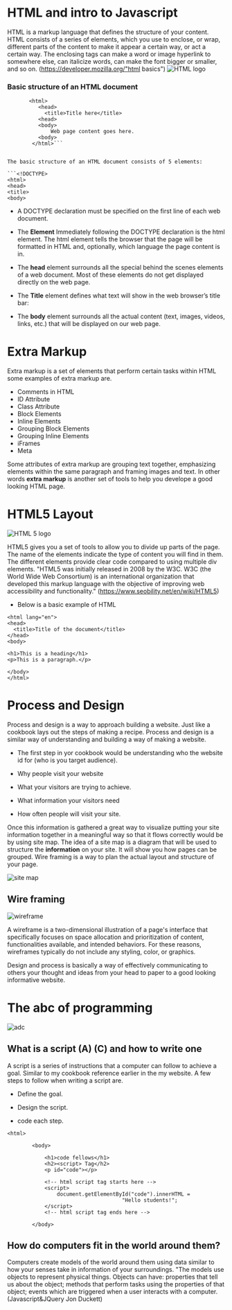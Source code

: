 # HTML and intro to Javascript
HTML is a markup language that defines the structure of your content. HTML consists of a series of elements, which you use to enclose, or wrap, different parts of the content to make it appear a certain way, or act a certain way. The enclosing tags can make a word or image hyperlink to somewhere else, can italicize words, can make the font bigger or smaller, and so on. (https://developer.mozilla.org/"html basics")
![HTML logo](https://img-cdn.tnwcdn.com/image?fit=1280%2C720&url=https%3A%2F%2Fcdn0.tnwcdn.com%2Fwp-content%2Fblogs.dir%2F1%2Ffiles%2F2020%2F03%2Fcode-1076536_1920.jpg&signature=2e75357e1e9b104caa33cb3a545dcbeb)

### Basic structure of an HTML document

```<!DOCTYPE html>
       <html>
          <head>
            <title>Title here</title>
          <head>
          <body>
              Web page content goes here.
          <body>
        </html>```
       
       
The basic structure of an HTML document consists of 5 elements:

```<!DOCTYPE>
<html>
<head>
<title>
<body> 
```




* A DOCTYPE declaration must be specified on the first line of each web document.

* The **Element**
Immediately following the DOCTYPE declaration is the html element.  The html element tells the browser that the page will be formatted in HTML and, optionally, which language the page content is in.

* The **head** element surrounds all the special behind the scenes elements of a web document.  Most of these elements do not get displayed directly on the web page.

* The **Title** element defines what text will show in the web browser’s title bar:

* The **body** element surrounds all the actual content (text, images, videos, links, etc.) that will be displayed on our web page.

# Extra Markup

Extra markup is a set of elements that perform certain tasks within HTML some examples of extra markup are.

- Comments in HTML
- ID Attribute
- Class Attribute
- Block Elements
- Inline Elements
- Grouping Block Elements
- Grouping Inline Elements
- iFrames
- Meta

Some attributes of extra markup are grouping text together, emphasizing elements within the same paragraph and framing images and text.  In other words **extra markup** is another set of tools to help you develope a good looking HTML page.

# HTML5 Layout 

![HTML 5 logo](https://www.freepnglogos.com/uploads/html5-logo-png/html5-logo-file-html-logo-black-svg-wikimedia-commons-1.png)


HTML5 gives you a set of tools to allow you to divide up parts of the page. The name of the elements indicate the type of content you will find in them. The different elements provide clear code compared to using multiple div elements. "HTML5 was initially released in 2008 by the W3C. W3C (the World Wide Web Consortium) is an international organization that developed this markup language with the objective of improving web accessibility and functionality." (https://www.seobility.net/en/wiki/HTML5)

* Below is a basic example of HTML


```<!DOCTYPE html>
<html lang="en">
<head>
  <title>Title of the document</title>
</head>
<body>

<h1>This is a heading</h1>
<p>This is a paragraph.</p>

</body>
</html>
```



# Process and Design 

Process and design is a way to approach building a website. Just like a cookbook lays out the steps of making a recipe. Process and design is a similar way of understanding and building a way of making a website. 

- The first step in yor cookbook would be understanding who the website id for (who is you target audience).  

- Why people visit your website 

- What your visitors are trying to achieve. 

- What information your visitors need 

- How often people will visit your site.

Once this information is gathered a great way to visualize putting your site information together in a meaningful way so that it flows correctly would be by using site map. The idea of a site map is a diagram that will be used to structure the **information** on your site.  It will show you how pages can be grouped. Wire framing is a way to plan the actual layout and structure of your page. 

![site map](https://d2slcw3kip6qmk.cloudfront.net/marketing/blogs/chart/how-to-make-a-site-map/site_map_example2-700x533.PNG)

## Wire framing 

![wireframe](https://wcs.smartdraw.com/website-wireframe/img/what-is-a-website-wireframe.png?bn=15100111806)

A wireframe is a two-dimensional illustration of a page's interface that specifically focuses on space allocation and prioritization of content, functionalities available, and intended behaviors. For these reasons, wireframes typically do not include any styling, color, or graphics.

Design and process is basically a way of effectively communicating to others your thought and ideas from your head to paper to a good looking informative website. 

# The abc of programming 

![adc](https://www.zenefits.com/workest/wp-content/uploads/2018/05/Screen-Shot-2018-05-24-at-4.24.17-PM-1-e1527204334643-790x321.png)

##  What is a script (A) (C) and how to write one 
A script is a series of instructions that a computer can follow to achieve a goal. Similar to my cookbook reference earlier in the my website. A few steps to follow when writing a script are.   

- Define the goal.

- Design the script. 

- code each step. 



```<!DOCTYPE html>
<html>
 
        <body>
 
            <h1>code fellows</h1>
            <h2><script> Tag</h2>
            <p id="code"></p>
 
            <!-- html script tag starts here -->
            <script>
                document.getElementById("code").innerHTML =
                                     "Hello students!";
            </script>   
            <!-- html script tag ends here -->
 
        </body>
```
 


 
## How do computers fit in the world around them?

Computers create models of the world around them using data similar to how your senses take in information of your surroundings.  "The models use objects to represent physical things. Objects can have: properties that tell us about the object; methods that perform tasks using the properties of that object; events which are triggered when a user interacts with a computer. (Javascript&JQuery Jon Duckett)